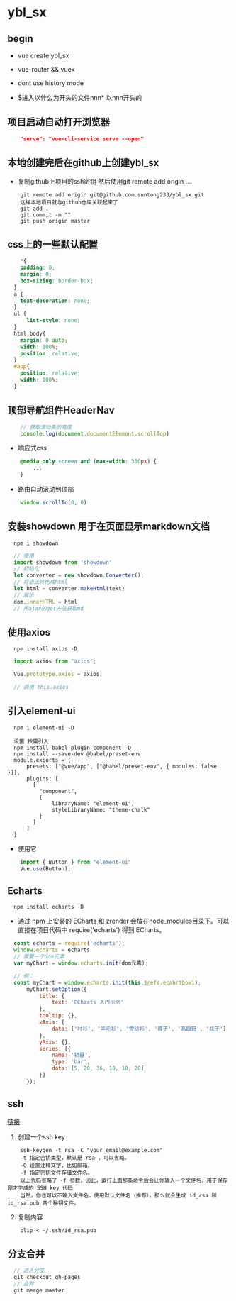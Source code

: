 # ybl_sx

## begin
* vue create ybl_sx
* vue-router && vuex
* dont use history mode

* $进入以什么为开头的文件nnn* 以nnn开头的

## 项目启动自动打开浏览器
```json
    "serve": "vue-cli-service serve --open"
```

## 本地创建完后在github上创建ybl_sx

* 复制github上项目的ssh密钥 然后使用git remote add origin ...
```
    git remote add origin git@github.com:suntong233/ybl_sx.git
    这样本地项目就与github仓库关联起来了
    git add . 
    git commit -m ""
    git push origin master
```
## css上的一些默认配置
```css
    *{
    padding: 0;
    margin: 0;
    box-sizing: border-box;
  }
  a {
    text-decoration: none;
  }
  ul {
      list-style: none;
  }
  html,body{
    margin: 0 auto;
    width: 100%;
    position: relative;
  }
  #app{
    position: relative;
    width: 100%;
  }
```
## 顶部导航组件HeaderNav

```js
    // 获取滚动条的高度
    console.log(document.documentElement.scrollTop)
```
* 响应式css
```css
    @media only screen and (max-width: 380px) {
        ...
    }
```
* 路由自动滚动到顶部
```js
    window.scrollTo(0, 0)
```

## 安装showdown 用于在页面显示markdown文档

```
  npm i showdown
```
```js
  // 使用
  import showdown from 'showdown'
  // 初始化
  let converter = new showdown.Converter();
  // 将语法转化成html
  let html = converter.makeHtml(text)
  // 展示
  dom.innerHTML = html
  // 用ajax的get方法获取md
```

## 使用axios
```
  npm install axios -D
```
```js
  import axios from "axios";

  Vue.prototype.axios = axios;

  // 调用 this.axios
```

## 引入element-ui

```
  npm i element-ui -D
  
  设置 按需引入
  npm install babel-plugin-component -D
  npm install --save-dev @babel/preset-env
  module.exports = {
      presets: ["@vue/app", ["@babel/preset-env", { modules: false }]],
      plugins: [
        [
          "component",
          {
              libraryName: "element-ui",
              styleLibraryName: "theme-chalk"
          }
        ]
      ]
  }
```
* 使用它
```js
    import { Button } from "element-ui"
    Vue.use(Button); 
```

## Echarts

```
  npm install echarts -D
```
* 通过 npm 上安装的 ECharts 和 zrender 会放在node_modules目录下。可以直接在项目代码中 require('echarts') 得到 ECharts。

```js
  const echarts = require('echarts');
  window.echarts = echarts
  // 需要一个dom元素
  var myChart = window.echarts.init(dom元素);

  // 例：
  const myChart = window.echarts.init(this.$refs.ecahrtbox1);
      myChart.setOption({
          title: {
              text: 'ECharts 入门示例'
          },
          tooltip: {},
          xAxis: {
              data: ['衬衫', '羊毛衫', '雪纺衫', '裤子', '高跟鞋', '袜子']
          },
          yAxis: {},
          series: [{
              name: '销量',
              type: 'bar',
              data: [5, 20, 36, 10, 10, 20]
          }]
      });
```

## ssh
[链接](https://www.cnblogs.com/chuyanfenfei/p/8035067.html)
1. 创建一个ssh key
```
    ssh-keygen -t rsa -C "your_email@example.com"
    -t 指定密钥类型，默认是 rsa ，可以省略。
    -C 设置注释文字，比如邮箱。
    -f 指定密钥文件存储文件名。
    以上代码省略了 -f 参数，因此，运行上面那条命令后会让你输入一个文件名，用于保存刚才生成的 SSH key 代码
    当然，你也可以不输入文件名，使用默认文件名（推荐），那么就会生成 id_rsa 和 id_rsa.pub 两个秘钥文件。
```
2. 复制内容
```
    clip < ~/.ssh/id_rsa.pub
```

## 分支合并

```js
  // 进入分支
  git checkout gh-pages
  // 合并
  git merge master
```